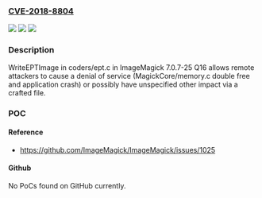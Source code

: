 ### [CVE-2018-8804](https://cve.mitre.org/cgi-bin/cvename.cgi?name=CVE-2018-8804)
![](https://img.shields.io/static/v1?label=Product&message=n%2Fa&color=blue)
![](https://img.shields.io/static/v1?label=Version&message=n%2Fa&color=blue)
![](https://img.shields.io/static/v1?label=Vulnerability&message=n%2Fa&color=brighgreen)

### Description

WriteEPTImage in coders/ept.c in ImageMagick 7.0.7-25 Q16 allows remote attackers to cause a denial of service (MagickCore/memory.c double free and application crash) or possibly have unspecified other impact via a crafted file.

### POC

#### Reference
- https://github.com/ImageMagick/ImageMagick/issues/1025

#### Github
No PoCs found on GitHub currently.

